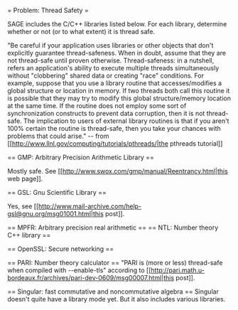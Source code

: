 = Problem: Thread Safety =

SAGE includes the C/C++ libraries listed below.  For each library, determine whether or not (or to what extent) it is thread safe.


"Be careful if your application uses libraries or other objects that don't explicitly guarantee thread-safeness. When in doubt, assume that they are not thread-safe until proven otherwise.
Thread-safeness: in a nutshell, refers an application's ability to execute multiple threads simultaneously without "clobbering" shared data or creating "race" conditions. For example, suppose that you use a library routine that accesses/modifies a global structure or location in memory. If two threads both call this routine it is possible that they may try to modify this global structure/memory location at the same time. If the routine does not employ some sort of synchronization constructs to prevent data corruption, then it is not thread-safe. The implication to users of external library routines is that if you aren't 100% certain the routine is thread-safe, then you take your chances with problems that could arise." -- from [[http://www.llnl.gov/computing/tutorials/pthreads/|the pthreads tutorial]]


== GMP: Arbitrary Precision Arithmetic Library ==

Mostly safe. See [[http://www.swox.com/gmp/manual/Reentrancy.html|this web page]].

== GSL: Gnu Scientific Library ==

Yes, see [[http://www.mail-archive.com/help-gsl@gnu.org/msg01001.html|this post]].

== MPFR: Arbitrary precision real arithmetic ==
== NTL: Number theory C++ library ==

== OpenSSL: Secure networking ==

== PARI: Number theory calculator ==
"PARI is (more or less) thread-safe when compiled with --enable-tls" according to [[http://pari.math.u-bordeaux.fr/archives/pari-dev-0609/msg00007.html|this post]].


== Singular: fast commutative and noncommutative algebra ==
Singular doesn't quite have a library mode yet.  But it also includes various libraries.
